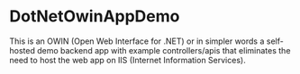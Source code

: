 # DotNetOwinAppDemo
This is an OWIN (Open Web Interface for .NET) or in simpler words a self-hosted demo backend app with example controllers/apis that eliminates the need to host the web app on IIS (Internet Information Services).
